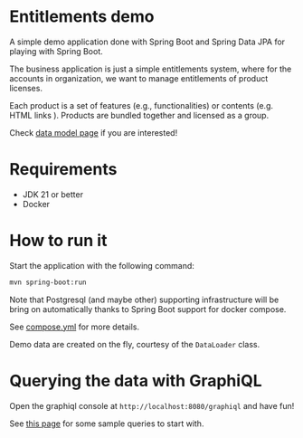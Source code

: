 # Entitlements demo

A simple demo application done with Spring Boot and Spring Data JPA for playing with Spring Boot.

The business application is just a simple entitlements system, where for the accounts in organization, we want to manage entitlements of product licenses.

Each product is a set of features (e.g., functionalities) or contents (e.g. HTML links ). Products are bundled together and licensed as a group.

Check [data model page](./docs/data-model.md) if you are interested!

# Requirements

* JDK 21 or better
* Docker 

# How to run it

Start the application with the following command:
```bash
mvn spring-boot:run
```

Note that Postgresql (and maybe other) supporting infrastructure will be bring on automatically thanks to Spring Boot support for docker compose.

See [compose.yml](compose.yaml) for more details.

Demo data are created on the fly, courtesy of the `DataLoader` class.

# Querying the data with GraphiQL

Open the graphiql console at `http://localhost:8080/graphiql` and have fun!

See [this page](./docs/sample-graphql-queries.md) for some sample queries to start with.